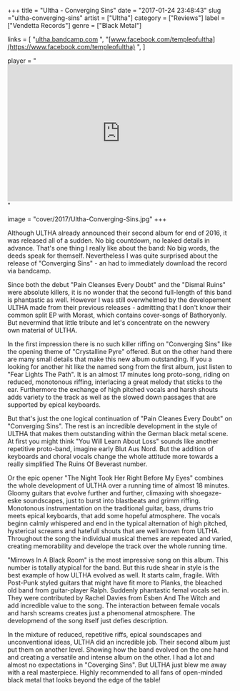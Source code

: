 +++
title = "Ultha - Converging Sins"
date = "2017-01-24 23:48:43"
slug ="ultha-converging-sins"
artist = ["Ultha"]
category = ["Reviews"]
label = ["Vendetta Records"]
genre = ["Black Metal"]

links = [
    "[ultha.bandcamp.com](https://ultha.bandcamp.com)  ",
    "[www.facebook.com/templeofultha](https://www.facebook.com/templeofultha) ",
]

player = "<iframe style='border: 0; width: 100%; height: 307px;' src='https://bandcamp.com/EmbeddedPlayer/album=1203385701/size=large/bgcol=333333/linkcol=ffffff/artwork=none/transparent=true/' ></iframe>"

image = "cover/2017/Ultha-Converging-Sins.jpg"
+++

Although ULTHA already announced their second album for end of 2016, it was released all of a sudden. No big countdown, no leaked details in advance. That's one thing I really like about the band: No big words, the deeds speak for themself. Nevertheless I was quite surprised about the release of "Converging Sins" - an had to immediately download the record via bandcamp.

Since both the debut "Pain Cleanses Every Doubt" and the "Dismal Ruins" were absolute killers, it is no wonder that the second full-length of this band is phantastic as well. However I was still overwhelmed by the developement ULTHA made from their previous releases - admitting that I don't know their common split EP with Morast, which contains cover-songs of Bathoryonly. But nevermind that little tribute and let's concentrate on the newvery own material of ULTHA.

In the first impression there is no such killer riffing on "Converging Sins" like the opening theme of "Crystalline Pyre" offered. But on the other hand there are many small details that make this new album outstanding. If you a looking for another hit like the named song from the first album, just listen to "Fear Lights The Path". It is an almost 17 minutes long proto-song, riding on reduced, monotonous riffing, interlacing a great melody that sticks to the ear. Furthermore the exchange of high pitched vocals and harsh shouts adds variety to the track as well as the slowed down passages that are supported by epical keyboards.

But that's just the one logical continuation of "Pain Cleanes Every Doubt" on "Converging Sins". The rest is an incredible development in the style of ULTHA that makes them outstanding within the German black metal scene. At first you might think "You Will Learn About Loss" sounds like another repetitive proto-band, imagine early Blut Aus Nord. But the addition of keyboards and choral vocals change the whole attitude more towards a really simplified The Ruins Of Beverast number.

Or the epic opener "The Night Took Her Right Before My Eyes" combines the whole development of ULTHA over a running time of almost 18 minutes. Gloomy guitars that evolve further and further, climaxing with shoegaze-eske soundscapes, just to burst into blastbeats and grimm riffing. Monotonous instrumentation on the traditional guitar, bass, drums trio meets epical keyboards, that add some hopeful atmosphere. The vocals beginn calmly whispered and end in the typical alternation of high pitched, hysterical screams and hatefull shouts that are well known from ULTHA. Throughout the song the individual musical themes are repeated and varied, creating memorability and develope the track over the whole running time.

"Mirrows In A Black Room" is the most impressive song on this album. This number is totally atypical for the band. But this rude shear in style is the best example of how ULTHA evolved as well. It starts calm, fragile. With Post-Punk styled guitars that might have fit more to Planks, the bleached old band from guitar-player Ralph. Suddenly phantastic femal vocals set in. They were contributed by Rachel Davies from Esben And The Witch and add incredible value to the song. The interaction between female vocals and harsh screams creates just a phenomenal atmosphere. The developmend of the song itself just defies description.

In the mixture of reduced, repetitive riffs, epical soundscapes and unconventional ideas, ULTHA did an incredible job. Their second album just put them on another level. Showing how the band evolved on the one hand and creating a versatile and intense album on the other. I had a lot and almost no expectations in "Coverging Sins". But ULTHA just blew me away with a real masterpiece. Highly recommended to all fans of open-minded black metal that looks beyond the edge of the table!
